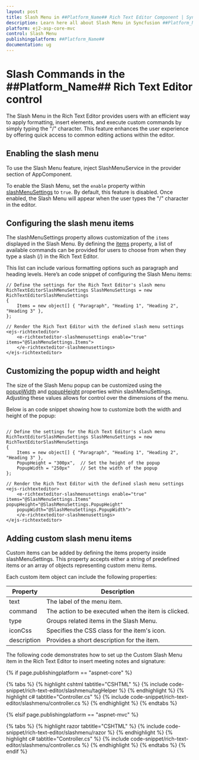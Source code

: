 ```yaml
---
layout: post
title: Slash Menu in ##Platform_Name## Rich Text Editor Component | Syncfusion
description: Learn here all about Slash Menu in Syncfusion ##Platform_Name## Rich Text Editor component of Syncfusion Essential JS 2 and more.
platform: ej2-asp-core-mvc
control: Slash Menu
publishingplatform: ##Platform_Name##
documentation: ug
---
```


# Slash Commands in the ##Platform_Name## Rich Text Editor control

The Slash Menu in the Rich Text Editor provides users with an efficient way to apply formatting, insert elements, and execute custom commands by simply typing the "/" character. This feature enhances the user experience by offering quick access to common editing actions within the editor.

## Enabling the slash menu

To use the Slash Menu feature, inject SlashMenuService in the provider section of AppComponent.

To enable the Slash Menu, set the `enable` property within [slashMenuSettings](https://help.syncfusion.com/cr/aspnetcore-js2/Syncfusion.EJ2.RichTextEditor.RichTextEditorSlashMenuSettings.html) to `true`. By default, this feature is disabled. Once enabled, the Slash Menu will appear when the user types the "/" character in the editor.

## Configuring the slash menu items

The slashMenuSettings property allows customization of the `items` displayed in the Slash Menu. By defining the [items](https://help.syncfusion.com/cr/aspnetcore-js2/Syncfusion.EJ2.RichTextEditor.RichTextEditorSlashMenuSettings.html#Syncfusion_EJ2_RichTextEditor_RichTextEditorSlashMenuSettings_Items) property, a list of available commands can be provided for users to choose from when they type a slash (/) in the Rich Text Editor.

This list can include various formatting options such as paragraph and heading levels. Here’s an code snippet of configuring the Slash Menu items:

```
// Define the settings for the Rich Text Editor's slash menu
RichTextEditorSlashMenuSettings SlashMenuSettings = new RichTextEditorSlashMenuSettings
{
    Items = new object[] { "Paragraph", "Heading 1", "Heading 2", "Heading 3" },
};

// Render the Rich Text Editor with the defined slash menu settings
<ejs-richtexteditor>
    <e-richtexteditor-slashmenusettings enable="true" items="@SlashMenuSettings.Items">
    </e-richtexteditor-slashmenusettings>
</ejs-richtexteditor>

```

## Customizing the popup width and height

The size of the Slash Menu popup can be customized using the [popupWidth](https://help.syncfusion.com/cr/aspnetcore-js2/Syncfusion.EJ2.RichTextEditor.RichTextEditorSlashMenuSettings.html#Syncfusion_EJ2_RichTextEditor_RichTextEditorSlashMenuSettings_PopupWidth) and [popupHeight](https://help.syncfusion.com/cr/aspnetcore-js2/Syncfusion.EJ2.RichTextEditor.RichTextEditorSlashMenuSettings.html#Syncfusion_EJ2_RichTextEditor_RichTextEditorSlashMenuSettings_PopupHeight) properties within slashMenuSettings. Adjusting these values allows for control over the dimensions of the menu. 

Below is an code snippet showing how to customize both the width and height of the popup:

```

// Define the settings for the Rich Text Editor's slash menu
RichTextEditorSlashMenuSettings SlashMenuSettings = new RichTextEditorSlashMenuSettings
{
    Items = new object[] { "Paragraph", "Heading 1", "Heading 2", "Heading 3" },
    PopupHeight = "300px",  // Set the height of the popup
    PopupWidth = "250px"    // Set the width of the popup
};

// Render the Rich Text Editor with the defined slash menu settings
<ejs-richtexteditor>
    <e-richtexteditor-slashmenusettings enable="true" items="@SlashMenuSettings.Items" popupHeight="@SlashMenuSettings.PopupHeight" 
    popupWidth="@SlashMenuSettings.PopupWidth">
    </e-richtexteditor-slashmenusettings>
</ejs-richtexteditor>

```

## Adding custom slash menu items

Custom items can be added by defining the items property inside slashMenuSettings. This property accepts either a string of predefined items or an array of objects representing custom menu items.

Each custom item object can include the following properties:

| Property    | Description                                           |
|-------------|-------------------------------------------------------|
| text        | The label of the menu item.                           |
| command     | The action to be executed when the item is clicked.   |
| type        | Groups related items in the Slash Menu.               |
| iconCss     | Specifies the CSS class for the item's icon.          |
| description | Provides a short description for the item.            |
 

The following code demonstrates how to set up the Custom Slash Menu item in the Rich Text Editor to insert meeting notes and signature:

{% if page.publishingplatform == "aspnet-core" %}

{% tabs %}
{% highlight cshtml tabtitle="CSHTML" %}
{% include code-snippet/rich-text-editor/slashmenu/tagHelper %}
{% endhighlight %}
{% highlight c# tabtitle="Controller.cs" %}
{% include code-snippet/rich-text-editor/slashmenu/controller.cs %}
{% endhighlight %}
{% endtabs %}

{% elsif page.publishingplatform == "aspnet-mvc" %}

{% tabs %}
{% highlight razor tabtitle="CSHTML" %}
{% include code-snippet/rich-text-editor/slashmenu/razor %}
{% endhighlight %}
{% highlight c# tabtitle="Controller.cs" %}
{% include code-snippet/rich-text-editor/slashmenu/controller.cs %}
{% endhighlight %}
{% endtabs %}
{% endif %}
